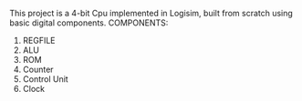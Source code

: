 This project is a 4-bit Cpu implemented in Logisim, built from scratch using basic digital components.
COMPONENTS:
1. REGFILE
2. ALU
3. ROM
4. Counter
5. Control Unit
6. Clock 
